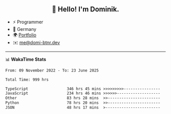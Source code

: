 <h2 align="center">👋 Hello! I'm Dominik.</h2>

- ⚡ Programmer
- 📍 Germany
- 🌍 [Portfolio](https://domi-btnr.dev)
- ✉️ [me@domi-btnr.dev](mailto://me@domi-btnr.dev)

---
📊 **WakaTime Stats**
<!--START_SECTION:waka-->

```txt
From: 09 November 2022 - To: 23 June 2025

Total Time: 999 hrs

TypeScript                 346 hrs 45 mins >>>>>>>>>----------------   34.71 %
JavaScript                 234 hrs 46 mins >>>>>>-------------------   23.50 %
Other                      83 hrs 28 mins  >>-----------------------   08.35 %
Python                     78 hrs 20 mins  >>-----------------------   07.84 %
JSON                       48 hrs 17 mins  >------------------------   04.83 %
```

<!--END_SECTION:waka-->
